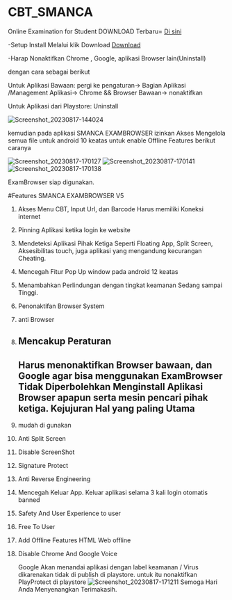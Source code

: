 # CBT_SMANCA
Online Examination for Student
DOWNLOAD Terbaru= 
<a href="https://github.com/SecretDiscorder/CBT_SMANCA/releases">Di sini</a>


-Setup 
 Install Melalui klik Download <a href="https://github.com/SecretDiscorder/CBT_SMANCA/releases/download/CBT_SMANCAV5/SMANCA.EXAMBRO_V5.apk">Download</a>
 
-Harap Nonaktifkan Chrome , Google, aplikasi Browser lain(Uninstall)


dengan cara sebagai berikut

Untuk Aplikasi Bawaan: pergi ke pengaturan-> Bagian Aplikasi /Management Aplikasi-> Chrome && Browser Bawaan-> nonaktifkan

Untuk Aplikasi dari Playstore: Uninstall


![Screenshot_20230817-144024](https://github.com/SecretDiscorder/CBT_SMANCA/assets/139457966/bb8aa313-2a74-4e03-89ad-470c7d0877f6)


kemudian pada aplikasi SMANCA EXAMBROWSER izinkan Akses Mengelola semua file untuk android 10 keatas untuk enable Offline Features 
berikut caranya


![Screenshot_20230817-170127](https://github.com/SecretDiscorder/CBT_SMANCA/assets/139457966/99c83132-448d-435e-8c10-f4dde95422c8)
![Screenshot_20230817-170141](https://github.com/SecretDiscorder/CBT_SMANCA/assets/139457966/8bc9408c-93e9-4ef8-9238-ddf979bd50a0)
![Screenshot_20230817-170138](https://github.com/SecretDiscorder/CBT_SMANCA/assets/139457966/7d08bf1c-76f5-4974-ac32-251119350ce8)


ExamBrowser siap digunakan.


#Features SMANCA EXAMBROWSER V5
1. Akses Menu CBT, Input Url, dan Barcode Harus memiliki Koneksi internet
2. Pinning Aplikasi ketika login ke website
3. Mendeteksi Aplikasi Pihak Ketiga Seperti Floating App, Split Screen, Aksesibilitas touch, juga aplikasi yang mengandung kecurangan Cheating.
4. Mencegah Fitur Pop Up window pada android 12 keatas
5. Menambahkan Perlindungan dengan tingkat keamanan Sedang sampai Tinggi.
6. Penonaktifan Browser System
7. anti Browser
8. Mencakup Peraturan
    -------------------------
   Harus menonaktifkan Browser bawaan, dan Google agar bisa menggunakan ExamBrowser
   Tidak Diperbolehkan Menginstall Aplikasi Browser apapun serta mesin pencari pihak ketiga.
   Kejujuran Hal yang paling Utama
     ------------------------
10. mudah di gunakan
11. Anti Split Screen
12. Disable ScreenShot
13. Signature Protect
14. Anti Reverse Engineering
15. Mencegah Keluar App. Keluar aplikasi selama 3 kali login otomatis banned
16. Safety And User Experience to user
17. Free To User
18. Add Offline Features HTML Web offline
19. Disable Chrome And Google Voice



    Google Akan menandai aplikasi  dengan label keamanan / Virus dikarenakan tidak di publish di playstore. untuk itu nonaktifkan PlayProtect di playstore
    ![Screenshot_20230817-171211](https://github.com/SecretDiscorder/CBT_SMANCA/assets/139457966/d166d7eb-58f7-4a7a-979c-e711b9891a13)
    Semoga Hari Anda Menyenangkan
Terimakasih.
